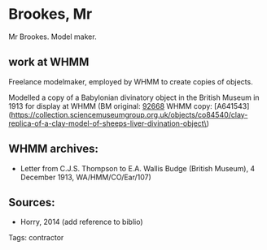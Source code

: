 # Brookes, Mr

Mr Brookes. Model maker.

## work at WHMM
Freelance modelmaker, employed by WHMM to create copies of objects.

Modelled a copy of a Babylonian divinatory object in the British Museum in 1913 for display at WHMM \(BM original: [92668](https://www.britishmuseum.org/collection/object/W_1889-0426-238) WHMM copy: [A641543](https://collection.sciencemuseumgroup.org.uk/objects/co84540/clay-replica-of-a-clay-model-of-sheeps-liver-divination-object\)

## WHMM archives:
* Letter from C.J.S. Thompson to E.A. Wallis Budge \(British Museum\), 4 December 1913, WA/HMM/CO/Ear/107\)

## Sources:
* Horry, 2014 (add reference to biblio)

Tags: contractor

